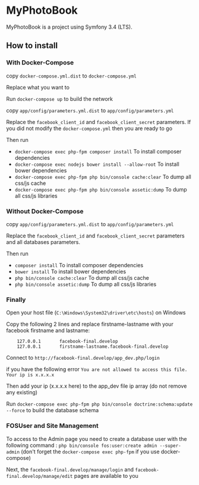 MyPhotoBook
=========

MyPhotoBook is a project using Symfony 3.4 (LTS).

## How to install

### With Docker-Compose

copy ``docker-compose.yml.dist`` to ``docker-compose.yml``

Replace what you want to

Run ``docker-compose up`` to build the network

copy ``app/config/parameters.yml.dist`` to ``app/config/parameters.yml``

Replace the ``facebook_client_id`` and ``facebook_client_secret`` parameters.
If you did not modify the ``docker-compose.yml`` then you are ready to go

Then run 

* ``docker-compose exec php-fpm composer install`` To install composer dependencies
* ``docker-compose exec nodejs bower install --allow-root`` To install bower dependencies
* ``docker-compose exec php-fpm php bin/console cache:clear`` To dump all css/js cache
* ``docker-compose exec php-fpm php bin/console assetic:dump`` To dump all css/js libraries


### Without Docker-Compose

copy ``app/config/parameters.yml.dist`` to ``app/config/parameters.yml``

Replace the ``facebook_client_id`` and ``facebook_client_secret`` parameters and all databases parameters.

Then run 

* ``composer install`` To install composer dependencies
* ``bower install`` To install bower dependencies
* ``php bin/console cache:clear`` To dump all css/js cache
* ``php bin/console assetic:dump`` To dump all css/js libraries


### Finally

Open your host file (`C:\Windows\System32\driver\etc\hosts`) on Windows

Copy the following 2 lines and replace firstname-lastname with your facebook firstname and lastname:
```
	127.0.0.1		facebook-final.develop
	127.0.0.1		firstname-lastname.facebook-final.develop
```

Connect to ``http://facebook-final.develop/app_dev.php/login``

if you have the following error ``You are not allowed to access this file. Your ip is x.x.x.x``

Then add your ip (x.x.x.x here) to the app_dev file ip array (do not remove any existing)

Run ``docker-compose exec php-fpm php bin/console doctrine:schema:update --force`` to build the database schema

### FOSUser and Site Management 

To access to the Admin page you need to create a database user with the following command :
``php bin/console fos:user:create admin --super-admin`` (don't forget the `docker-compose exec php-fpm` if you use docker-compose)

Next, the ``facebook-final.develop/manage/login`` and ``facebook-final.develop/manage/edit`` pages are available to you 